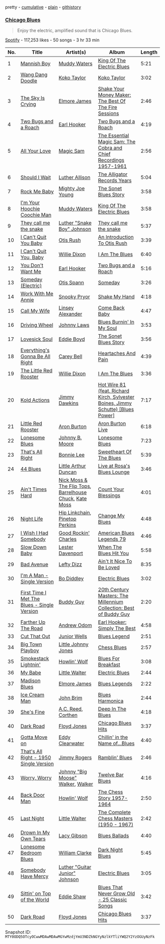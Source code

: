 pretty - [cumulative](/playlists/cumulative/37i9dQZF1DX4rGCw5bMNp1.md) - [plain](/playlists/plain/37i9dQZF1DX4rGCw5bMNp1) - [githistory](https://github.githistory.xyz/mackorone/spotify-playlist-archive/blob/main/playlists/plain/37i9dQZF1DX4rGCw5bMNp1)

### [Chicago Blues](https://open.spotify.com/playlist/37i9dQZF1DX4rGCw5bMNp1)

> Enjoy the electric, amplified sound that is Chicago Blues.

[Spotify](https://open.spotify.com/user/spotify) - 117,253 likes - 50 songs - 3 hr 33 min

| No. | Title | Artist(s) | Album | Length |
|---|---|---|---|---|
| 1 | [Mannish Boy](https://open.spotify.com/track/58PSYdY0GFg0LFb2PxYk4T) | [Muddy Waters](https://open.spotify.com/artist/4y6J8jwRAwO4dssiSmN91R) | [King Of The Electric Blues](https://open.spotify.com/album/4fOVcN7X7vQ8L41is621uJ) | 5:21 |
| 2 | [Wang Dang Doodle](https://open.spotify.com/track/1cXc92MX9kFjMrrDsvdf9w) | [Koko Taylor](https://open.spotify.com/artist/04qIJRFjTmvW5I1DMyGE1R) | [Koko Taylor](https://open.spotify.com/album/4kUcacQmakJzzQ0UppaBTy) | 3:02 |
| 3 | [The Sky Is Crying](https://open.spotify.com/track/1cRTAPP2FG9h2WiYMOIVIK) | [Elmore James](https://open.spotify.com/artist/0q9kpdDkEA3H17gcRMjgVS) | [Shake Your Money Maker: The Best Of The Fire Sessions](https://open.spotify.com/album/5f4i4c03PdC3yHI63Ccauu) | 2:46 |
| 4 | [Two Bugs and a Roach](https://open.spotify.com/track/79lwbvYgFFw3eNbBx4bBRw) | [Earl Hooker](https://open.spotify.com/artist/3Ev1WS21x5Jav9j214A19O) | [Two Bugs and a Roach](https://open.spotify.com/album/4IWaRuc8RGDetpOm5Bv4Ho) | 4:19 |
| 5 | [All Your Love](https://open.spotify.com/track/73GEVn1tqk9bn0KbtWsiqj) | [Magic Sam](https://open.spotify.com/artist/0XErJwG6aCEj7NpKsEZrrO) | [The Essential Magic Sam: The Cobra and Chief Recordings 1957\-1961](https://open.spotify.com/album/5pwsqaIx7UFtjXU3HiF1Nv) | 2:56 |
| 6 | [Should I Wait](https://open.spotify.com/track/44s75M70lhq25s3CiW0pxq) | [Luther Allison](https://open.spotify.com/artist/7EynH3keqfKUmauyaeZoxv) | [The Alligator Records Years](https://open.spotify.com/album/6WoAPqWPiXFo21VxGybHvJ) | 5:04 |
| 7 | [Rock Me Baby](https://open.spotify.com/track/0P1NVWntMal7tHrLG1HxEC) | [Mighty Joe Young](https://open.spotify.com/artist/3s5c2rjSE7v4KbMsGb5qaL) | [The Sonet Blues Story](https://open.spotify.com/album/59KEdgFnT3QYxd3GYoGJQY) | 3:58 |
| 8 | [I'm Your Hoochie Coochie Man](https://open.spotify.com/track/3KSchPNSklO5McIqRH3qYX) | [Muddy Waters](https://open.spotify.com/artist/4y6J8jwRAwO4dssiSmN91R) | [King Of The Electric Blues](https://open.spotify.com/album/4fOVcN7X7vQ8L41is621uJ) | 3:58 |
| 9 | [They call me the snake](https://open.spotify.com/track/7lbC5pd1ahrDiIf9gLUhxx) | [Luther "Snake Boy" Johnson](https://open.spotify.com/artist/0K2EuGHCPWyC0UK91mapEM) | [They call me the snake](https://open.spotify.com/album/6iWOfKBUyJjqc0kAx20DuU) | 5:37 |
| 10 | [I Can't Quit You Baby](https://open.spotify.com/track/1TVtYIucWI5fqdQwwlZFR3) | [Otis Rush](https://open.spotify.com/artist/1h0hOL3bVcYlg4xcSjU7fP) | [An Introduction To Otis Rush](https://open.spotify.com/album/1PD0bGAiG3boXRd7MGHtjO) | 3:39 |
| 11 | [I Can't Quit You, Baby](https://open.spotify.com/track/4iKp3icJChjTFQBYbydH43) | [Willie Dixon](https://open.spotify.com/artist/5v8WPpMk60cqZbuZLdXjKY) | [I Am The Blues](https://open.spotify.com/album/0y79HnVGwEtybfIcfD6M7N) | 6:40 |
| 12 | [You Don't Want Me](https://open.spotify.com/track/6ECnAHxGQilDe32zQqfdz3) | [Earl Hooker](https://open.spotify.com/artist/3Ev1WS21x5Jav9j214A19O) | [Two Bugs and a Roach](https://open.spotify.com/album/4IWaRuc8RGDetpOm5Bv4Ho) | 5:16 |
| 13 | [Someday \(Electric\)](https://open.spotify.com/track/5ZUxxja3WzBZUFF6P9M9HN) | [Otis Spann](https://open.spotify.com/artist/0xeI9Z0Uhs8bYGBRpqq88X) | [Someday](https://open.spotify.com/album/1E7OQUKXxK5qCX1Hy2O7j9) | 3:26 |
| 14 | [Work With Me Annie](https://open.spotify.com/track/75ZXx6ysguj5afBRtZ8tGR) | [Snooky Pryor](https://open.spotify.com/artist/2mGsLcgVJSfpUTgrMuPxt3) | [Shake My Hand](https://open.spotify.com/album/0FqH7CwavZR5SGVq76HCPm) | 4:18 |
| 15 | [Call My Wife](https://open.spotify.com/track/4t9IqVoxJN5F9aWj1YYlQ1) | [Linsey Alexander](https://open.spotify.com/artist/3Em6TiK664KLJAnWovmvan) | [Come Back Baby](https://open.spotify.com/album/1j7FMsDxZQUKhanMXgRsdb) | 4:47 |
| 16 | [Driving Wheel](https://open.spotify.com/track/7M8XGHJQPYZcYftZyQLmMC) | [Johnny Laws](https://open.spotify.com/artist/1q4QR6dGUqzmZwYX1HtAZ6) | [Blues Burnin' In My Soul](https://open.spotify.com/album/65fpiNjOIr5N05igzAf2UY) | 3:53 |
| 17 | [Lovesick Soul](https://open.spotify.com/track/0E3Ck752Kw29gVpyAVDLDo) | [Eddie Boyd](https://open.spotify.com/artist/6tlPbmYME3fjRkSBb3pjoB) | [The Sonet Blues Story](https://open.spotify.com/album/4PTxdqiU8HhL5GW5Zf0pZ0) | 3:56 |
| 18 | [Everything's Gonna Be All Right](https://open.spotify.com/track/2f47wE92JeVnJ8EM0IGsNQ) | [Carey Bell](https://open.spotify.com/artist/7wcrtrCODZkNbpq1ZYABxs) | [Heartaches And Pain](https://open.spotify.com/album/7hmhwWISoILoobUdovmoxC) | 4:39 |
| 19 | [The Little Red Rooster](https://open.spotify.com/track/3knwd2whi9QUViKgWCsixF) | [Willie Dixon](https://open.spotify.com/artist/5v8WPpMk60cqZbuZLdXjKY) | [I Am The Blues](https://open.spotify.com/album/0y79HnVGwEtybfIcfD6M7N) | 3:36 |
| 20 | [Kold Actions](https://open.spotify.com/track/0VQqkF65MjElD99dsky0hi) | [Jimmy Dawkins](https://open.spotify.com/artist/69mMUlfVNVGQsw733rBShc) | [Hot Wire 81 \(feat\. Richard Kirch, Sylvester Boines, Jimmy Schutte\) \[Blues Power\]](https://open.spotify.com/album/3yuhq2f5yW9DiYCweCFNGS) | 7:17 |
| 21 | [Little Red Rooster](https://open.spotify.com/track/3dwWMDLZlZxtkvTjVA5J1Z) | [Aron Burton](https://open.spotify.com/artist/5MtZAGnIXaVV2GaVkSFXxb) | [Aron Burton Live](https://open.spotify.com/album/7h72Z9ynR6pYW7zhGlbChV) | 6:18 |
| 22 | [Lonesome Blues](https://open.spotify.com/track/4SP7Fdwo42okQx8dzWJYjM) | [Johnny B\. Moore](https://open.spotify.com/artist/1FIws8DXI9Bfv29LBhcRWX) | [Lonesome Blues](https://open.spotify.com/album/04EOFvLpk32AFaI2TrwzrP) | 7:23 |
| 23 | [That's All Right](https://open.spotify.com/track/7zkmkHaRU236uNKwzWmmH6) | [Bonnie Lee](https://open.spotify.com/artist/6p4aQSzYlLjwqvP5CVi0Ri) | [Sweetheart Of The Blues](https://open.spotify.com/album/2TPXKCWVedKR07MyfVWBZP) | 5:39 |
| 24 | [44 Blues](https://open.spotify.com/track/1iIKiEJ0JYsnV3ydvdxPvD) | [Little Arthur Duncan](https://open.spotify.com/artist/4Kikasw7Byz45UsiQwjTLk) | [Live at Rosa's Blues Lounge](https://open.spotify.com/album/5y0HxCdpNri2AEY7iQ36b4) | 3:46 |
| 25 | [Ain't Times Hard](https://open.spotify.com/track/7L5U6eRJEFQbjqUUTwDVPu) | [Nick Moss & The Flip Tops](https://open.spotify.com/artist/41z6z2F1HddUUSPOtOhhuk), [Barrelhouse Chuck](https://open.spotify.com/artist/5xdyzBf4bTgRC13sG3dShO), [Kate Moss](https://open.spotify.com/artist/3IP1UVkxCwvyb5wdQVn269) | [Count Your Blessings](https://open.spotify.com/album/0wXMoxr5erc9iBIkzuwzYl) | 4:01 |
| 26 | [Night Life](https://open.spotify.com/track/6tbhUMSYaqy5Enl0XDkJkO) | [Hip Linkchain](https://open.spotify.com/artist/3b0MiHp4LNaHJqDeu0YyLZ), [Pinetop Perkins](https://open.spotify.com/artist/6h3s7UekUkRHes73EG5N55) | [Change My Blues](https://open.spotify.com/album/6U3s4tNpNDKygphGvQnmye) | 4:48 |
| 27 | [I Wish I Had Somebody](https://open.spotify.com/track/1jmUDgvrdOKpz1JxlEH7Qz) | [Good Rockin' Charles](https://open.spotify.com/artist/0RVvc29Nt39V4pjvMab6Y8) | [American Blues Legends 79](https://open.spotify.com/album/08wMsEomV865Vdabc98gPw) | 4:46 |
| 28 | [Slow Down Baby](https://open.spotify.com/track/3hEqk9Uh4SBj0TZLcwxixB) | [Lester Davenport](https://open.spotify.com/artist/5HAs3PXvcSdFY57ey4glmF) | [When The Blues Hit You](https://open.spotify.com/album/6rxjk3V22DyOH6nTNcd331) | 5:58 |
| 29 | [Bad Avenue](https://open.spotify.com/track/6QVQ98K8JrqHfImepOeQ6L) | [Lefty Dizz](https://open.spotify.com/artist/7IfuL3VRS5L6fnVTY3UV7R) | [Ain't It Nice To Be Loved](https://open.spotify.com/album/4xw7nz7O6NK6NK04wkCRUN) | 8:35 |
| 30 | [I'm A Man \- Single Version](https://open.spotify.com/track/0zN29YHQSZz1WbyA3DAOrq) | [Bo Diddley](https://open.spotify.com/artist/2bmixwMZXlkl2sbIbOfviq) | [Electric Blues](https://open.spotify.com/album/7MtqlIFHBn8g0KhzMNASay) | 3:02 |
| 31 | [First Time I Met The Blues \- Single Version](https://open.spotify.com/track/2jgmBkJC0PhRWzn7X26WNZ) | [Buddy Guy](https://open.spotify.com/artist/2gCsNOpiBaMNh20jQ5prf0) | [20th Century Masters: The Millennium Collection: Best of Buddy Guy](https://open.spotify.com/album/3iXDIrZsFitJCltwmfkrks) | 2:20 |
| 32 | [Farther Up The Road](https://open.spotify.com/track/0NqQU0BPlVb8HMNmcHnQPD) | [Andrew Odom](https://open.spotify.com/artist/3edYUdDu4mSxpqjfBhAtV8) | [Earl Hooker: Simply The Best](https://open.spotify.com/album/0TGgq70vAHg6mvS51TjYKH) | 4:58 |
| 33 | [Cut That Out](https://open.spotify.com/track/7ettn7nIUjM7Koqh7WwOaF) | [Junior Wells](https://open.spotify.com/artist/78CBFzwo7wwNaaTYVP5btK) | [Blues Legend](https://open.spotify.com/album/7KXkrjLNQwj33DTXrVVCtJ) | 2:51 |
| 34 | [Big Town Playboy](https://open.spotify.com/track/6OjxAve4uIJjsxTBn90HlQ) | [Little Johnny Jones](https://open.spotify.com/artist/11TvYVOGy2ceBJiMRhlBx4) | [Chess Blues](https://open.spotify.com/album/2r6RT78O1ZcUW6RQorUJFi) | 2:57 |
| 35 | [Smokestack Lightnin'](https://open.spotify.com/track/4krobbTjiq5DVDRgzqnL6C) | [Howlin' Wolf](https://open.spotify.com/artist/0Wxy5Qka8BN9crcFkiAxSR) | [Blues For Breakfast](https://open.spotify.com/album/4ClzhSfF7NRSAupzyrDVVS) | 3:08 |
| 36 | [My Babe](https://open.spotify.com/track/6gQ1g15FR2MKXAgcYuy5RN) | [Little Walter](https://open.spotify.com/artist/22JuR9OeENcP54XN5TlNWS) | [Electric Blues](https://open.spotify.com/album/7MtqlIFHBn8g0KhzMNASay) | 2:44 |
| 37 | [Madison Blues](https://open.spotify.com/track/4osEjhhyVNsXwD2VoH4S74) | [Elmore James](https://open.spotify.com/artist/0q9kpdDkEA3H17gcRMjgVS) | [Blues Legends](https://open.spotify.com/album/37iC7WU0Iv7a6N06zmllad) | 2:22 |
| 38 | [Ice Cream Man](https://open.spotify.com/track/00Cpv4Wr77I2kboxSUEt59) | [John Brim](https://open.spotify.com/artist/7sdvOvyRT6ZFBv5rura7xI) | [Blues Harmonica](https://open.spotify.com/album/0jc58aiVmhQml90zjs4oNj) | 2:44 |
| 39 | [She's Fine](https://open.spotify.com/track/4Szy8S9I8qfoVpXwpVKUlU) | [A.C\. Reed](https://open.spotify.com/artist/1i31XKLddtEeOIr0nPcxdj), [Corthen](https://open.spotify.com/artist/1RcA27CtoyAoLEkz2QGyBz) | [Deep In The Blues](https://open.spotify.com/album/0ooBYskd0qLIY9pIFwbmnn) | 4:18 |
| 40 | [Dark Road](https://open.spotify.com/track/4PUQ70vxaLgH5pF3WVPLyb) | [Floyd Jones](https://open.spotify.com/artist/3AyVg8vtIU4HIcmEDil18Y) | [Chicago Blues Hits](https://open.spotify.com/album/5Yzku2Zgi5y2jbXExeTkYN) | 3:37 |
| 41 | [Gotta Move on](https://open.spotify.com/track/1w3XLSo35gK7ia8M5Nhnwg) | [Eddy Clearwater](https://open.spotify.com/artist/24k7DQG3asoxeOERUfa4JS) | [Chillin' in the Name of...Blues](https://open.spotify.com/album/7nOCAqSc14mLbGNAIl1SC8) | 4:40 |
| 42 | [That's All Right \- 1950 Single Version](https://open.spotify.com/track/3OoKt42ZGT3GlTilJy1MmC) | [Jimmy Rogers](https://open.spotify.com/artist/20k4RFKXyboeDSz9bjumx0) | [Ramblin' Blues](https://open.spotify.com/album/4hA78LbrLoiFpKGtTOS3u8) | 2:46 |
| 43 | [Worry, Worry](https://open.spotify.com/track/3fSIkaS23kGVy0zuLzeal9) | [Johnny "Big Moose" Walker](https://open.spotify.com/artist/0a4xVWpLoNjWN8NbMqE6tU), [Walker](https://open.spotify.com/artist/6JfwyLIkNQkzBwDFKia7xm) | [Twelve Bar Blues](https://open.spotify.com/album/1uLhkp0USoYUlpcteVDKzY) | 4:16 |
| 44 | [Back Door Man](https://open.spotify.com/track/1f7h9KbAiKKFQ6efC2yIU2) | [Howlin' Wolf](https://open.spotify.com/artist/0Wxy5Qka8BN9crcFkiAxSR) | [The Chess Story 1957\-1964](https://open.spotify.com/album/6hLDuFXaABk2LySPldc5CB) | 2:50 |
| 45 | [Last Night](https://open.spotify.com/track/69irdws83XvpNSSMnpHZr7) | [Little Walter](https://open.spotify.com/artist/22JuR9OeENcP54XN5TlNWS) | [The Complete Chess Masters \(1950 \- 1967\)](https://open.spotify.com/album/3xRh7E2R2WdxFYeQFakVbr) | 2:42 |
| 46 | [Drown In My Own Tears](https://open.spotify.com/track/3V287clpKXwj3hpcvHJRao) | [Lacy Gibson](https://open.spotify.com/artist/54sySc5ynnkqxkG2dEMLQe) | [Blues Ballads](https://open.spotify.com/album/0w9dUoFQIdEZpilkUmBaWA) | 4:40 |
| 47 | [Lonesome Bedroom Blues](https://open.spotify.com/track/6F5mSD6fbhRYdbji7CecRf) | [William Clarke](https://open.spotify.com/artist/2eECVTTCHnDwsBirJPiDke) | [Dark Night Blues](https://open.spotify.com/album/6B0ZEve2A9lyXSVRpytTK0) | 5:45 |
| 48 | [Somebody Have Mercy](https://open.spotify.com/track/0LijF4KTjEA2eTRxGd613X) | [Luther "Guitar Junior" Johnson](https://open.spotify.com/artist/2uti5VYcw9CSKw9gYx639x) | [Electric Blues](https://open.spotify.com/album/0sSdzGeeI6vmhm2Q8oPqpS) | 3:05 |
| 49 | [Sittin' on Top of the World](https://open.spotify.com/track/0UlNU2hxAnQ9hoJiflLTCb) | [Eddie Shaw](https://open.spotify.com/artist/62Cl3kOtJGWR09eIHhkUgO) | [Blues That Never Grow Old \- 25 Classic Songs](https://open.spotify.com/album/4hI19cmFQxYxNq0yIPCADV) | 3:42 |
| 50 | [Dark Road](https://open.spotify.com/track/4PUQ70vxaLgH5pF3WVPLyb) | [Floyd Jones](https://open.spotify.com/artist/3AyVg8vtIU4HIcmEDil18Y) | [Chicago Blues Hits](https://open.spotify.com/album/5Yzku2Zgi5y2jbXExeTkYN) | 3:37 |

Snapshot ID: `MTY0ODQ5OTcyOCwwMDAwMDAwMGYwMzdjYmU3NDZkNGYyNzlkYTliYWQ2Y2YzOGUyNzFk`
